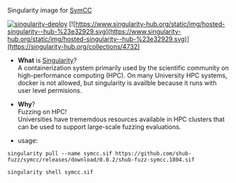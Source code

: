 Singularity image for [SymCC](https://github.com/eurecom-s3/symcc)

[![singularity-deploy](https://github.com/shub-fuzz/symcc/actions/workflows/builder.yml/badge.svg?branch=main)](https://github.com/shub-fuzz/symcc/actions/workflows/builder.yml)
[![https://www.singularity-hub.org/static/img/hosted-singularity--hub-%23e32929.svg](https://www.singularity-hub.org/static/img/hosted-singularity--hub-%23e32929.svg)](https://singularity-hub.org/collections/4732)

- __What__ is [Singularity](https://sylabs.io/singularity/)?  
  A containerization system primarily used by the scientific community on high-performance computing (HPC).
  On many University HPC systems, docker is not allowed, but singularity is availble because it runs with 
  user level permisions.  
- __Why__?  
  Fuzzing on HPC!  
  Universities have trememdous resources available in HPC clusters that can be used to support 
  large-scale fuzzing evaluations.



- usage:

```
singularity pull --name symcc.sif https://github.com/shub-fuzz/symcc/releases/download/0.0.2/shub-fuzz-symcc.1804.sif

singularity shell symcc.sif
